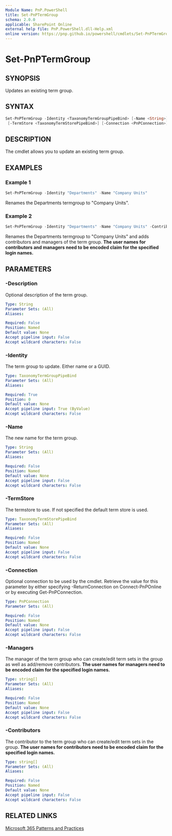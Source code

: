 ```yaml
---
Module Name: PnP.PowerShell
title: Set-PnPTermGroup
schema: 2.0.0
applicable: SharePoint Online
external help file: PnP.PowerShell.dll-Help.xml
online version: https://pnp.github.io/powershell/cmdlets/Set-PnPTermGroup.html
---
```

 
# Set-PnPTermGroup

## SYNOPSIS
Updates an existing term group.

## SYNTAX

```powershell
Set-PnPTermGroup -Identity <TaxonomyTermGroupPipeBind> [-Name <String>] [-Description <String>] 
 [-TermStore <TaxonomyTermStorePipeBind>] [-Connection <PnPConnection>] [-Contributors <string []>] [-Managers <string []>]
```

## DESCRIPTION
The cmdlet allows you to update an existing term group.

## EXAMPLES

### Example 1
```powershell
Set-PnPTermGroup -Identity "Departments" -Name "Company Units"
```

Renames the Departments termgroup to "Company Units".

### Example 2
```powershell
Set-PnPTermGroup -Identity "Departments" -Name "Company Units" -Contributors @("i:0#.f|membership|pradeepg@gautamdev.onmicrosoft.com","i:0#.f|membership|adelev@gautamdev.onmicrosoft.com") -Managers @("i:0#.f|membership|alexw@gautamdev.onmicrosoft.com","i:0#.f|membership|diegos@gautamdev.onmicrosoft.com")
```

Renames the Departments termgroup to "Company Units" and adds contributors and managers of the term group. **The user names for contributors and managers need to be encoded claim for the specified login names.**

## PARAMETERS

### -Description
Optional description of the term group.

```yaml
Type: String
Parameter Sets: (All)
Aliases:

Required: False
Position: Named
Default value: None
Accept pipeline input: False
Accept wildcard characters: False
```

### -Identity
The term group to update. Either name or a GUID.

```yaml
Type: TaxonomyTermGroupPipeBind
Parameter Sets: (All)
Aliases:

Required: True
Position: 0
Default value: None
Accept pipeline input: True (ByValue)
Accept wildcard characters: False
```

### -Name
The new name for the term group.

```yaml
Type: String
Parameter Sets: (All)
Aliases:

Required: False
Position: Named
Default value: None
Accept pipeline input: False
Accept wildcard characters: False
```

### -TermStore
The termstore to use. If not specified the default term store is used.

```yaml
Type: TaxonomyTermStorePipeBind
Parameter Sets: (All)
Aliases:

Required: False
Position: Named
Default value: None
Accept pipeline input: False
Accept wildcard characters: False
```


### -Connection
Optional connection to be used by the cmdlet. Retrieve the value for this parameter by either specifying -ReturnConnection on Connect-PnPOnline or by executing Get-PnPConnection.

```yaml
Type: PnPConnection
Parameter Sets: (All)

Required: False
Position: Named
Default value: None
Accept pipeline input: False
Accept wildcard characters: False
```

### -Managers
The manager of the term group who can create/edit term sets in the group as well as add/remove contributors. **The user names for managers need to be encoded claim for the specified login names.**

```yaml
Type: string[]
Parameter Sets: (All)
Aliases: 

Required: False
Position: Named
Default value: None
Accept pipeline input: False
Accept wildcard characters: False
```

### -Contributors
The contributor to the term group who can create/edit term sets in the group. **The user names for contributors need to be encoded claim for the specified login names.**

```yaml
Type: string[]
Parameter Sets: (All)
Aliases: 

Required: False
Position: Named
Default value: None
Accept pipeline input: False
Accept wildcard characters: False
```


## RELATED LINKS

[Microsoft 365 Patterns and Practices](https://aka.ms/m365pnp)

